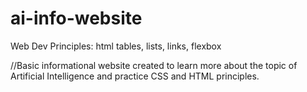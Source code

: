 # ai-info-website

Web Dev Principles: html tables, lists, links, flexbox

//Basic informational website created to learn more about the topic of Artificial Intelligence and practice CSS and HTML principles.
